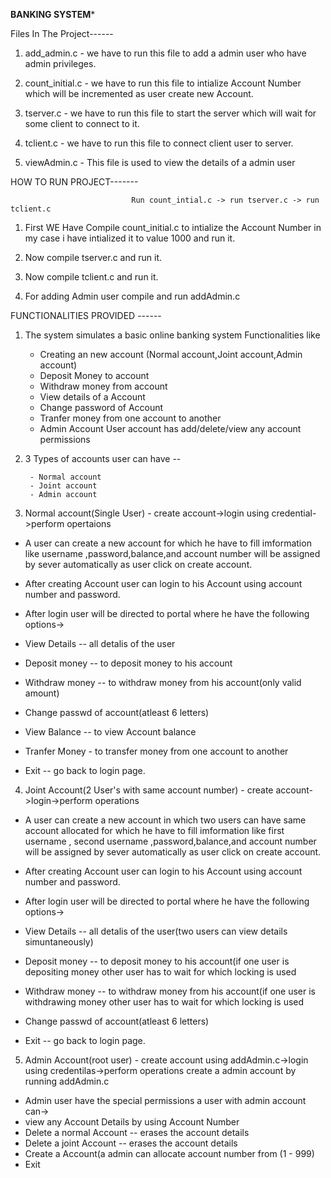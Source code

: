 **************************************************************BANKING SYSTEM***************************************************************

Files In The Project------
1. add_admin.c - we have to run this file to add a admin user who have admin privileges.

2. count_initial.c - we have to run this file to intialize Account Number which will be incremented as user create new Account.

3. tserver.c -  we have to run this file to start the server which will wait for some client to connect to it.

4. tclient.c - we have to run this file to connect client user to server.

5. viewAdmin.c - This file is used to view the details of a admin user


HOW TO RUN  PROJECT-------

                               Run count_intial.c -> run tserver.c -> run tclient.c

1. First WE Have Compile count_initial.c to intialize the Account Number in my case i have intialized it to value 1000 and run it.

2. Now compile tserver.c and run it.

3. Now compile tclient.c and run it.

4. For adding Admin user compile and run addAdmin.c



FUNCTIONALITIES PROVIDED ------

1. The system simulates a basic online banking system Functionalities like
	- Creating  an new account (Normal account,Joint account,Admin account)
	- Deposit Money to account
	- Withdraw money from account
	- View details of a Account
	- Change password of Account
	- Tranfer money from one account to another
	- Admin Account User account has add/delete/view any account permissions
	

2. 3 Types of accounts user can have --
	
        - Normal account 
        - Joint account  
        - Admin account 
        
        
3. Normal account(Single User) -
                           create account->login using credential->perform opertaions
 - A user can create a new account for which he have to fill imformation like username ,password,balance,and account number will be assigned by sever automatically as user click on create account.
 
 - After creating Account user can login to his Account using account number and password.
 
 - After login user will be directed to portal where he have the following options->
 - View Details -- all detalis of the user
 - Deposit money -- to deposit money to his account
 - Withdraw money -- to withdraw money from his account(only valid amount)
 - Change passwd of account(atleast 6 letters)
 - View Balance -- to view Account balance
 - Tranfer Money - to transfer money from one account to another
 - Exit -- go back to login page.	
		
		
4. Joint Account(2 User's with same account number) -
                        create account->login->perform operations	
- A user can create a new account in which two users can have same account allocated for which he have to fill imformation like first username , second username ,password,balance,and account number will be assigned by sever automatically as user click on create account.
 
 - After creating Account user can login to his Account using account number and password.
 
 - After login user will be directed to portal where he have the following options->
 - View Details -- all detalis of the user(two users can view details simuntaneously)
 - Deposit money -- to deposit money to his account(if one user is depositing money other user has to wait for which locking is used
 - Withdraw money -- to withdraw money from his account(if one user is withdrawing money other user has to wait for which locking is used
 - Change passwd of account(atleast 6 letters)
 - Exit -- go back to login page.	
		
5. Admin Account(root user) - 
                          create account using addAdmin.c->login using credentilas->perform operations
   create a admin account by running addAdmin.c
 - Admin user  have the special permissions a user with admin account can->
 - view any Account Details by using Account Number
 - Delete a normal Account -- erases the account details
 - Delete a joint Account -- erases the account details
 - Create a Account(a admin can allocate account number from (1 - 999)
 - Exit
								
		         
